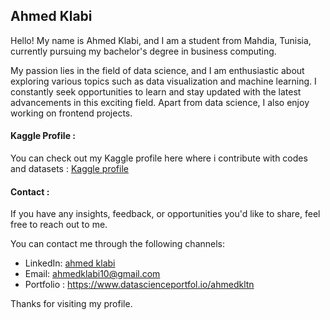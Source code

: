 ## Ahmed Klabi

Hello! My name is Ahmed Klabi, and I am a student from Mahdia, Tunisia, currently pursuing my bachelor's degree in business computing.

My passion lies in the field of data science, and I am enthusiastic about exploring various topics such as data visualization and machine learning. I constantly seek opportunities to learn and stay updated with the latest advancements in this exciting field. Apart from data science, I also enjoy working on frontend projects.

#### Kaggle Profile :

You can check out my Kaggle profile here where i contribute with codes and datasets : [Kaggle profile](https://www.kaggle.com/ahmedklabi)
#### Contact :
If you have any insights, feedback, or opportunities you'd like to share, feel free to reach out to me. 

You can contact me through the following channels:
-   LinkedIn: [ahmed klabi](https://www.linkedin.com/in/ahmedkltn/)    
-   Email: ahmedklabi10@gmail.com
-   Portfolio : https://www.datascienceportfol.io/ahmedkltn

Thanks for visiting my profile.
